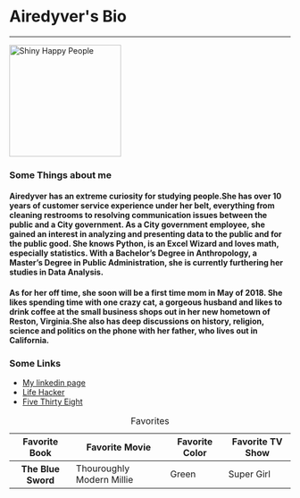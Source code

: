 
<html lang="en">
<head>
  <meta charset="UTF-8">
  <title>Airedyver_bio</title>
<head>
<body>
  <h1>Airedyver's Bio</h1>
  <hr>
 <img width="200" src="http://lorempixel.com/400/200/" alt="Shiny Happy People">

  <h3>Some Things about me</h3>
  <h4>Airedyver has an extreme curiosity for studying people.She has over 10 years of customer service experience under her belt, everything from cleaning restrooms to resolving communication issues between the public and a City government. As a City government employee, she gained an interest in analyzing and presenting data to the public and for the public good. She knows Python, is an Excel Wizard and loves math, especially statistics. With a Bachelor’s Degree in Anthropology, a Master’s Degree in Public Administration, she is currently furthering her studies in Data Analysis.</h4>

 <h4> As for her off time, she soon will be a first time mom in May of 2018. She likes spending time with one crazy cat, a gorgeous husband and likes to drink coffee at the small business shops out in her new hometown of Reston, Virginia.She also has deep discussions on history, religion, science and politics on the phone with her father, who lives out in California.</h4>

  <h3>Some Links </h3>
  <ul>
    <li><a href="https://www.linkedin.com/in/ashley-claire-johnson-m-p-a-48240b1b/" target="_blank">My linkedin page</a></li>
    <li><a href="https://lifehacker.com/" target="_blank">Life Hacker</a></li>
    <li><a href="http://fivethirtyeight.com/" target="_blank">Five Thirty Eight</a></li>
  </ul>
<table>
  <caption>Favorites </caption>
  <thead>
    <tr>
      <th scope="col">Favorite Book</th>
      <th scope="col">Favorite Movie</th>
      <th scope="col">Favorite Color</th>
      <th scope="col">Favorite TV Show</th>
    </tr>
  </thead>
  <tbody>
    <tr>
      <th scope="row">The Blue Sword</th>
      <td>Thouroughly Modern Millie</td>
      <td>Green</td>
      <td>Super Girl</td>
    </tr>
      </tbody>
</table>
